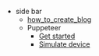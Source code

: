 * side bar
  * [how_to_create_blog](docs/how_to_create_blog.md)
  * Puppeteer
    * [Get started](docs/puppeteer_get_started.md)
    * [Simulate device](docs/puppeteer_simulate_device.md)